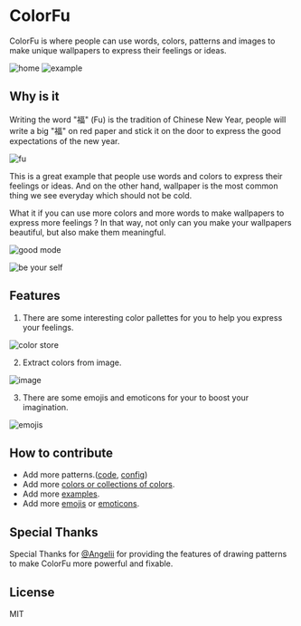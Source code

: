 # ColorFu

ColorFu is where people can use words, colors, patterns and images to make unique wallpapers to express their feelings or ideas.

![home](https://i.loli.net/2021/11/21/cbs5Xv7VqWFdy8l.png)
![example](https://i.loli.net/2021/11/21/rThjJi82VIsWZMa.png)

## Why is it

Writing the word "福" (Fu) is the tradition of Chinese New Year, people will write a big "福" on red paper and stick it on the door to express the good expectations of the new year.

![fu](https://i.loli.net/2021/11/08/shFjeYXUEgGJ5AZ.png)

This is a great example that people use words and colors to express their feelings or ideas. And on the other hand, wallpaper is the most common thing we see everyday which should not be cold.

What it if you can use more colors and more words to make wallpapers to express more feelings ? In that way, not only can you make your wallpapers beautiful, but also make them meaningful.

![good mode](https://i.loli.net/2021/11/08/kdPIX5V2WxhoGeR.png)

![be your self](https://i.loli.net/2021/11/08/hOeS96JyQ72fZ4V.png)

## Features

1. There are some interesting color pallettes for you to help you express your feelings.

![color store](https://i.loli.net/2021/11/08/tHmdewQEgbDnikR.png)

2. Extract colors from image.

![image](https://i.loli.net/2021/11/21/QFwx4K8mygNuMlL.png)

3. There are some emojis and emoticons for your to boost your imagination.

![emojis](https://i.loli.net/2021/11/08/IudDlx8psqVPCwG.png)

## How to contribute

- Add more patterns.([code](./src/utils/pattern), [config](./src/utils/attribute/pattern))
- Add more [colors or collections of colors](./src/data/color).
- Add more [examples](./src/data/gallery/all).
- Add more [emojis](./src/data/emoji-by-group.json) or [emoticons](./src/data/emoticons.json).

## Special Thanks

Special Thanks for [@Angelii](https://github.com/Angelii) for providing the features of drawing patterns to make ColorFu more powerful and fixable.

## License

MIT
